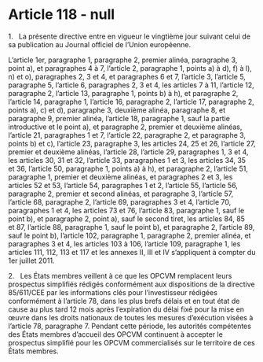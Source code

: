 # Article 118 - null


1.   La présente directive entre en vigueur le vingtième jour suivant celui de sa publication au Journal officiel de l’Union européenne.

L’article 1er, paragraphe 1, paragraphe 2, premier alinéa, paragraphe 3, point a), et paragraphes 4 à 7, l’article 2, paragraphe 1, points a) à d), f) à l), n) et o), paragraphes 2, 3 et 4, et paragraphes 6 et 7, l’article 3, l’article 5, paragraphe 5, l’article 6, paragraphes 2, 3 et 4, les articles 7 à 11, l’article 12, paragraphe 2, l’article 13, paragraphe 1, points b) à h), et paragraphe 2, l’article 14, paragraphe 1, l’article 16, paragraphe 2, l’article 17, paragraphe 2, points a), c) et d), paragraphe 3, deuxième alinéa, paragraphe 8, et paragraphe 9, premier alinéa, l’article 18, paragraphe 1, sauf la partie introductive et le point a), et paragraphe 2, premier et deuxième alinéas, l’article 21, paragraphes 1 et 7, l’article 22, paragraphe 2, et paragraphe 3, points b) et c), l’article 23, paragraphe 3, les articles 24, 25 et 26, l’article 27, premier et deuxième alinéas, l’article 28, l’article 29, paragraphes 1, 3 et 4, les articles 30, 31 et 32, l’article 33, paragraphes 1 et 3, les articles 34, 35 et 36, l’article 50, paragraphe 1, points a) à h), et paragraphe 2, l’article 51, paragraphe 1, premier et deuxième alinéas, et paragraphes 2 et 3, les articles 52 et 53, l’article 54, paragraphes 1 et 2, l’article 55, l’article 56, paragraphe 2, premier et second alinéas, et paragraphe 3, l’article 57, l’article 68, paragraphe 2, l’article 69, paragraphes 3 et 4, l’article 70, paragraphes 1 et 4, les articles 73 et 76, l’article 83, paragraphe 1, sauf le point b), et paragraphe 2, point a), sauf le second tiret, les articles 84, 85 et 87, l’article 88, paragraphe 1, sauf le point b), et paragraphe 2, l’article 89, sauf le point b), l’article 102, paragraphe 1, paragraphe 2, premier alinéa, et paragraphes 3 et 4, les articles 103 à 106, l’article 109, paragraphe 1, les articles 111, 112, 113 et 117 et les annexes II, III et IV s’appliquent à compter du 1er juillet 2011.

2.   Les États membres veillent à ce que les OPCVM remplacent leurs prospectus simplifiés rédigés conformément aux dispositions de la directive 85/611/CEE par les informations clés pour l’investisseur rédigées conformément à l’article 78, dans les plus brefs délais et en tout état de cause au plus tard 12 mois après l’expiration du délai fixé pour la mise en œuvre dans les droits nationaux de toutes les mesures d’exécution visées à l’article 78, paragraphe 7. Pendant cette période, les autorités compétentes des États membres d’accueil des OPCVM continuent à accepter le prospectus simplifié pour les OPCVM commercialisés sur le territoire de ces États membres.
